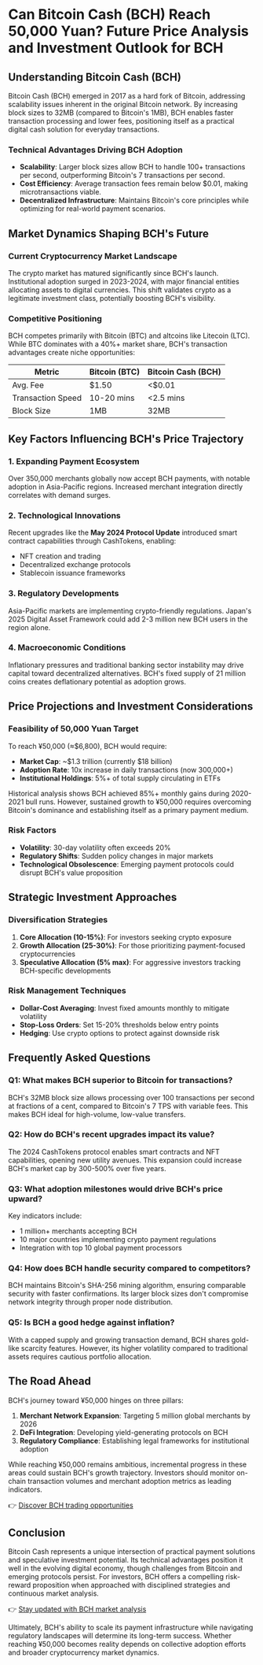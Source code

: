 # Can Bitcoin Cash (BCH) Reach 50,000 Yuan? Future Price Analysis and Investment Outlook for BCH  

## Understanding Bitcoin Cash (BCH)  

Bitcoin Cash (BCH) emerged in 2017 as a hard fork of Bitcoin, addressing scalability issues inherent in the original Bitcoin network. By increasing block sizes to 32MB (compared to Bitcoin's 1MB), BCH enables faster transaction processing and lower fees, positioning itself as a practical digital cash solution for everyday transactions.  

### Technical Advantages Driving BCH Adoption  
- **Scalability**: Larger block sizes allow BCH to handle 100+ transactions per second, outperforming Bitcoin's 7 transactions per second.  
- **Cost Efficiency**: Average transaction fees remain below $0.01, making microtransactions viable.  
- **Decentralized Infrastructure**: Maintains Bitcoin's core principles while optimizing for real-world payment scenarios.  

## Market Dynamics Shaping BCH's Future  

### Current Cryptocurrency Market Landscape  
The crypto market has matured significantly since BCH's launch. Institutional adoption surged in 2023-2024, with major financial entities allocating assets to digital currencies. This shift validates crypto as a legitimate investment class, potentially boosting BCH's visibility.  

### Competitive Positioning  
BCH competes primarily with Bitcoin (BTC) and altcoins like Litecoin (LTC). While BTC dominates with a 40%+ market share, BCH's transaction advantages create niche opportunities:  

| Metric          | Bitcoin (BTC) | Bitcoin Cash (BCH) |  
|-----------------|---------------|--------------------|  
| Avg. Fee        | $1.50         | <$0.01             |  
| Transaction Speed | 10-20 mins    | <2.5 mins          |  
| Block Size      | 1MB           | 32MB               |  

## Key Factors Influencing BCH's Price Trajectory  

### 1. Expanding Payment Ecosystem  
Over 350,000 merchants globally now accept BCH payments, with notable adoption in Asia-Pacific regions. Increased merchant integration directly correlates with demand surges.  

### 2. Technological Innovations  
Recent upgrades like the **May 2024 Protocol Update** introduced smart contract capabilities through CashTokens, enabling:  
- NFT creation and trading  
- Decentralized exchange protocols  
- Stablecoin issuance frameworks  

### 3. Regulatory Developments  
Asia-Pacific markets are implementing crypto-friendly regulations. Japan's 2025 Digital Asset Framework could add 2-3 million new BCH users in the region alone.  

### 4. Macroeconomic Conditions  
Inflationary pressures and traditional banking sector instability may drive capital toward decentralized alternatives. BCH's fixed supply of 21 million coins creates deflationary potential as adoption grows.  

## Price Projections and Investment Considerations  

### Feasibility of 50,000 Yuan Target  
To reach ¥50,000 (≈$6,800), BCH would require:  
- **Market Cap**: ~$1.3 trillion (currently $18 billion)  
- **Adoption Rate**: 10x increase in daily transactions (now 300,000+)  
- **Institutional Holdings**: 5%+ of total supply circulating in ETFs  

Historical analysis shows BCH achieved 85%+ monthly gains during 2020-2021 bull runs. However, sustained growth to ¥50,000 requires overcoming Bitcoin's dominance and establishing itself as a primary payment medium.  

### Risk Factors  
- **Volatility**: 30-day volatility often exceeds 20%  
- **Regulatory Shifts**: Sudden policy changes in major markets  
- **Technological Obsolescence**: Emerging payment protocols could disrupt BCH's value proposition  

## Strategic Investment Approaches  

### Diversification Strategies  
1. **Core Allocation (10-15%)**: For investors seeking crypto exposure  
2. **Growth Allocation (25-30%)**: For those prioritizing payment-focused cryptocurrencies  
3. **Speculative Allocation (5% max)**: For aggressive investors tracking BCH-specific developments  

### Risk Management Techniques  
- **Dollar-Cost Averaging**: Invest fixed amounts monthly to mitigate volatility  
- **Stop-Loss Orders**: Set 15-20% thresholds below entry points  
- **Hedging**: Use crypto options to protect against downside risk  

## Frequently Asked Questions  

### Q1: What makes BCH superior to Bitcoin for transactions?  
BCH's 32MB block size allows processing over 100 transactions per second at fractions of a cent, compared to Bitcoin's 7 TPS with variable fees. This makes BCH ideal for high-volume, low-value transfers.  

### Q2: How do BCH's recent upgrades impact its value?  
The 2024 CashTokens protocol enables smart contracts and NFT capabilities, opening new utility avenues. This expansion could increase BCH's market cap by 300-500% over five years.  

### Q3: What adoption milestones would drive BCH's price upward?  
Key indicators include:  
- 1 million+ merchants accepting BCH  
- 10 major countries implementing crypto payment regulations  
- Integration with top 10 global payment processors  

### Q4: How does BCH handle security compared to competitors?  
BCH maintains Bitcoin's SHA-256 mining algorithm, ensuring comparable security with faster confirmations. Its larger block sizes don't compromise network integrity through proper node distribution.  

### Q5: Is BCH a good hedge against inflation?  
With a capped supply and growing transaction demand, BCH shares gold-like scarcity features. However, its higher volatility compared to traditional assets requires cautious portfolio allocation.  

## The Road Ahead  

BCH's journey toward ¥50,000 hinges on three pillars:  
1. **Merchant Network Expansion**: Targeting 5 million global merchants by 2026  
2. **DeFi Integration**: Developing yield-generating protocols on BCH  
3. **Regulatory Compliance**: Establishing legal frameworks for institutional adoption  

While reaching ¥50,000 remains ambitious, incremental progress in these areas could sustain BCH's growth trajectory. Investors should monitor on-chain transaction volumes and merchant adoption metrics as leading indicators.  

👉 [Discover BCH trading opportunities](https://bit.ly/okx-bonus)  

## Conclusion  

Bitcoin Cash represents a unique intersection of practical payment solutions and speculative investment potential. Its technical advantages position it well in the evolving digital economy, though challenges from Bitcoin and emerging protocols persist. For investors, BCH offers a compelling risk-reward proposition when approached with disciplined strategies and continuous market analysis.  

👉 [Stay updated with BCH market analysis](https://bit.ly/okx-bonus)  

Ultimately, BCH's ability to scale its payment infrastructure while navigating regulatory landscapes will determine its long-term success. Whether reaching ¥50,000 becomes reality depends on collective adoption efforts and broader cryptocurrency market dynamics.
